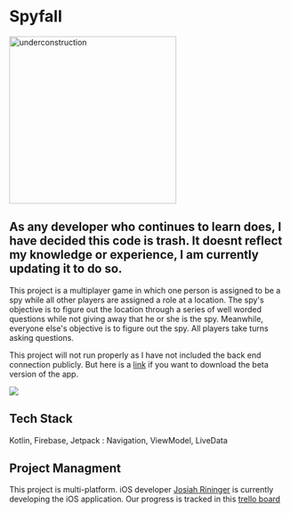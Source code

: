 # Spyfall

<img width="300" alt="underconstruction" src="https://user-images.githubusercontent.com/45648517/147427264-79336a36-ca50-4c03-a36f-d64a6065fd81.png">


## As any developer who continues to learn does, I have decided this code is trash. It doesnt reflect my knowledge or experience, I am currently updating it to do so. 

This project is a multiplayer game in which one person is assigned to be a spy while 
all other players are assigned a role at a location. The spy's objective is to figure out the location through a series of well worded questions while not giving
away that he or she is the spy. Meanwhile, everyone else's objective is to figure out the spy. All players take turns asking questions. 

This project will not run properly as I have not included the back end connection publicly. But here is a [link](https://appdistribution.firebase.dev/i/ybHzYTED) if you want to download the beta version of the app. 

![](https://firebasestorage.googleapis.com/v0/b/github-images.appspot.com/o/Screen%20Shot%202020-07-21%20at%2018.47.55.png?alt=media&token=eb14f13f-6b84-47e4-8898-86db3190aa6d)
 

## Tech Stack
Kotlin, Firebase, Jetpack : Navigation, ViewModel, LiveData

## Project Managment
This project is multi-platform. iOS developer [Josiah Rininger](https://github.com/JosiahRininger) is currently developing the iOS application. Our progress is tracked in this [trello board](https://trello.com/b/HqUDTDkq/spyfall-v1)
